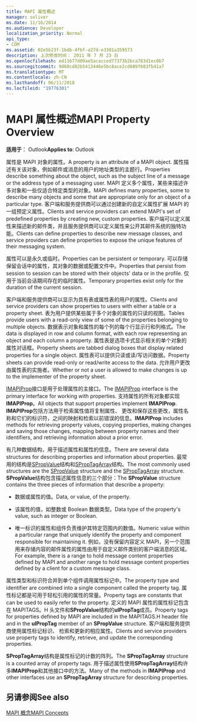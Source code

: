 ```yaml
---
title: MAPI 属性概述
manager: soliver
ms.date: 11/16/2014
ms.audience: Developer
localization_priority: Normal
api_type:
- COM
ms.assetid: 02e5b23f-1bdb-4fbf-a27d-e3301a359573
description: 上次修改时间： 2011 年 7 月 23 日
ms.openlocfilehash: ed11677d09ae5acacced77373b2bca783d1ec0b7
ms.sourcegitcommit: 9d60cd82b5413446e5bc8ace2cd689f683fb41a7
ms.translationtype: MT
ms.contentlocale: zh-CN
ms.lasthandoff: 06/11/2018
ms.locfileid: "19776301"
---
```

# <a name="mapi-property-overview"></a><span data-ttu-id="4e737-103">MAPI 属性概述</span><span class="sxs-lookup"><span data-stu-id="4e737-103">MAPI Property Overview</span></span>

  
  
<span data-ttu-id="4e737-104">**适用于**： Outlook</span><span class="sxs-lookup"><span data-stu-id="4e737-104">**Applies to**: Outlook</span></span> 
  
<span data-ttu-id="4e737-105">属性是 MAPI 对象的属性。</span><span class="sxs-lookup"><span data-stu-id="4e737-105">A property is an attribute of a MAPI object.</span></span> <span data-ttu-id="4e737-106">属性描述有关该对象，例如邮件或消息的用户的地址类型的主题行。</span><span class="sxs-lookup"><span data-stu-id="4e737-106">Properties describe something about the object, such as the subject line of a message or the address type of a messaging user.</span></span> <span data-ttu-id="4e737-107">MAPI 定义多个属性，某些来描述许多对象和一些仅适合特定类型的对象。</span><span class="sxs-lookup"><span data-stu-id="4e737-107">MAPI defines many properties, some to describe many objects and some that are appropriate only for an object of a particular type.</span></span> <span data-ttu-id="4e737-108">客户端和服务提供商可以通过创建新的自定义属性扩展 MAPI 的一组预定义属性。</span><span class="sxs-lookup"><span data-stu-id="4e737-108">Clients and service providers can extend MAPI's set of predefined properties by creating new, custom properties.</span></span> <span data-ttu-id="4e737-109">客户端可以定义属性来描述新的邮件类，并且服务提供商可以定义属性来公开其邮件系统的独特功能。</span><span class="sxs-lookup"><span data-stu-id="4e737-109">Clients can define properties to describe new message classes, and service providers can define properties to expose the unique features of their messaging system.</span></span>
  
<span data-ttu-id="4e737-110">属性可以是永久或临时。</span><span class="sxs-lookup"><span data-stu-id="4e737-110">Properties can be persistent or temporary.</span></span> <span data-ttu-id="4e737-111">可以存储保留会话中的属性，其对象的数据或配置文件中。</span><span class="sxs-lookup"><span data-stu-id="4e737-111">Properties that persist from session to session can be stored with their objects' data or in the profile.</span></span> <span data-ttu-id="4e737-112">仅用于当前会话期间存在的临时属性。</span><span class="sxs-lookup"><span data-stu-id="4e737-112">Temporary properties exist only for the duration of the current session.</span></span> 
  
<span data-ttu-id="4e737-113">客户端和服务提供商可以显示为具有表或属性表的用户的属性。</span><span class="sxs-lookup"><span data-stu-id="4e737-113">Clients and service providers can show properties to users with either a table or a property sheet.</span></span> <span data-ttu-id="4e737-114">表为用户提供某些属于多个对象的属性的只读的视图。</span><span class="sxs-lookup"><span data-stu-id="4e737-114">Tables provide users with a read-only view of some of the properties belonging to multiple objects.</span></span> <span data-ttu-id="4e737-115">数据表示对象和属性的每个列的每个行显示行和列格式。</span><span class="sxs-lookup"><span data-stu-id="4e737-115">The data is displayed in row and column format, with each row representing an object and each column a property.</span></span> <span data-ttu-id="4e737-116">属性表是选项卡式显示相关的单个对象的属性对话框。</span><span class="sxs-lookup"><span data-stu-id="4e737-116">Property sheets are tabbed dialog boxes that display related properties for a single object.</span></span> <span data-ttu-id="4e737-117">属性表可以提供只读或读/写访问数据。</span><span class="sxs-lookup"><span data-stu-id="4e737-117">Property sheets can provide read-only or read/write access to the data.</span></span> <span data-ttu-id="4e737-118">允许用户更改由属性表的实施者。</span><span class="sxs-lookup"><span data-stu-id="4e737-118">Whether or not a user is allowed to make changes is up to the implementer of the property sheet.</span></span>
  
<span data-ttu-id="4e737-119">[IMAPIProp](imapipropiunknown.md)接口是用于处理属性的主接口。</span><span class="sxs-lookup"><span data-stu-id="4e737-119">The [IMAPIProp](imapipropiunknown.md) interface is the primary interface for working with properties.</span></span> <span data-ttu-id="4e737-120">支持属性的所有对象都实现**IMAPIProp**。</span><span class="sxs-lookup"><span data-stu-id="4e737-120">All objects that support properties implement **IMAPIProp**.</span></span> <span data-ttu-id="4e737-121">**IMAPIProp**包括方法用于检索属性值将复制属性、 更改和保存这些更改，属性名称和它们的标识符，之间的映射和检索以前错误的信息。</span><span class="sxs-lookup"><span data-stu-id="4e737-121">**IMAPIProp** includes methods for retrieving property values, copying properties, making changes and saving those changes, mapping between property names and their identifiers, and retrieving information about a prior error.</span></span> 
  
<span data-ttu-id="4e737-122">有几种数据结构，用于描述属性和属性的信息。</span><span class="sxs-lookup"><span data-stu-id="4e737-122">There are several data structures for describing properties and information about properties.</span></span> <span data-ttu-id="4e737-123">最常用的结构是[SPropValue](spropvalue.md)结构和[SPropTagArray](sproptagarray.md)结构。</span><span class="sxs-lookup"><span data-stu-id="4e737-123">The most commonly used structures are the [SPropValue](spropvalue.md) structure and the [SPropTagArray](sproptagarray.md) structure.</span></span> <span data-ttu-id="4e737-124">**SPropValue**结构包含描述属性信息的三个部分：</span><span class="sxs-lookup"><span data-stu-id="4e737-124">The **SPropValue** structure contains the three pieces of information that describe a property:</span></span> 
  
- <span data-ttu-id="4e737-125">数据或属性的值。</span><span class="sxs-lookup"><span data-stu-id="4e737-125">Data, or value, of the property.</span></span>
    
- <span data-ttu-id="4e737-126">该属性的值，如整数或 Boolean 数据类型。</span><span class="sxs-lookup"><span data-stu-id="4e737-126">Data type of the property's value, such as integer or Boolean.</span></span> 
    
- <span data-ttu-id="4e737-127">唯一标识的属性和组件负责维护其特定范围内的数值。</span><span class="sxs-lookup"><span data-stu-id="4e737-127">Numeric value within a particular range that uniquely identify the property and component responsible for maintaining it.</span></span> <span data-ttu-id="4e737-128">例如，没有保留内容定义 MAPI，另一个范围用来存储内容的邮件属性的属性由用于自定义邮件类别的客户端消息的区域。</span><span class="sxs-lookup"><span data-stu-id="4e737-128">For example, there is a range to hold message content properties defined by MAPI and another range to hold message content properties defined by a client for a custom message class.</span></span> 
    
<span data-ttu-id="4e737-129">属性类型和标识符合并到单个组件调用属性标记中。</span><span class="sxs-lookup"><span data-stu-id="4e737-129">The property type and identifier are combined into a single component called the property tag.</span></span> <span data-ttu-id="4e737-130">属性标记都是可用于轻松引用的属性的常量。</span><span class="sxs-lookup"><span data-stu-id="4e737-130">Property tags are constants that can be used to easily refer to the property.</span></span> <span data-ttu-id="4e737-131">定义的 MAPI 属性的属性标记包含在 MAPITAGS。H 头文件和**SPropValue**结构的**ulPropTag**成员。</span><span class="sxs-lookup"><span data-stu-id="4e737-131">Property tags for properties defined by MAPI are included in the MAPITAGS.H header file and in the **ulPropTag** member of an **SPropValue** structure.</span></span> <span data-ttu-id="4e737-132">客户端和服务提供商使用属性标记标识、 检索和更新的相应属性。</span><span class="sxs-lookup"><span data-stu-id="4e737-132">Clients and service providers use property tags to identify, retrieve, and update the corresponding properties.</span></span> 
  
<span data-ttu-id="4e737-133">**SPropTagArray**结构是属性标记的计数的阵列。</span><span class="sxs-lookup"><span data-stu-id="4e737-133">The **SPropTagArray** structure is a counted array of property tags.</span></span> <span data-ttu-id="4e737-134">用于描述属性使用**SPropTagArray**结构许多**IMAPIProp**和其他接口中的方法。</span><span class="sxs-lookup"><span data-stu-id="4e737-134">Many of the methods in **IMAPIProp** and other interfaces use an **SPropTagArray** structure for describing properties.</span></span> 
  
## <a name="see-also"></a><span data-ttu-id="4e737-135">另请参阅</span><span class="sxs-lookup"><span data-stu-id="4e737-135">See also</span></span>



[<span data-ttu-id="4e737-136">MAPI 概念</span><span class="sxs-lookup"><span data-stu-id="4e737-136">MAPI Concepts</span></span>](mapi-concepts.md)

